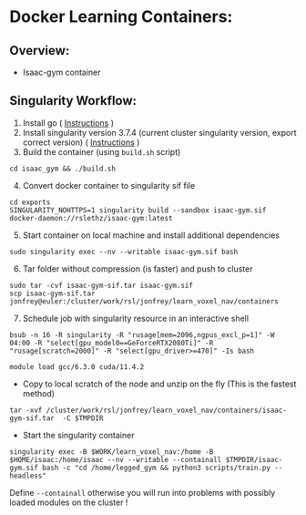 # Docker Learning Containers:

## Overview:
- Isaac-gym container


## Singularity Workflow:

1. Install go ( [Instructions](https://sylabs.io/guides/3.0/user-guide/installation.html) )
2. Install singularity version 3.7.4 (current cluster singularity version, export correct version) ( [Instructions](https://sylabs.io/guides/3.0/user-guide/installation.html) )
3. Build the container (using `build.sh` script)
```
cd isaac_gym && ./build.sh
```

4. Convert docker container to singularity sif file
```
cd exports 
SINGULARITY_NOHTTPS=1 singularity build --sandbox isaac-gym.sif docker-daemon://rslethz/isaac-gym:latest
```

5. Start container on local machine and install additional dependencies
```
sudo singularity exec --nv --writable isaac-gym.sif bash
```

6. Tar folder without compression (is faster) and push to cluster
```
sudo tar -cvf isaac-gym-sif.tar isaac-gym.sif
scp isaac-gym-sif.tar jonfrey@euler:/cluster/work/rsl/jonfrey/learn_voxel_nav/containers
```

7. Schedule job with singularity resource in an interactive shell


```
bsub -n 16 -R singularity -R "rusage[mem=2096,ngpus_excl_p=1]" -W 04:00 -R "select[gpu_model0==GeForceRTX2080Ti]" -R "rusage[scratch=2000]" -R "select[gpu_driver>=470]" -Is bash
```

```
module load gcc/6.3.0 cuda/11.4.2
```

- Copy to local scratch of the node and unzip on the fly (This is the fastest method)
```
tar -xvf /cluster/work/rsl/jonfrey/learn_voxel_nav/containers/isaac-gym-sif.tar  -C $TMPDIR
```

- Start the singularity container
```
singularity exec -B $WORK/learn_voxel_nav:/home -B $HOME/isaac:/home/isaac --nv --writable --containall $TMPDIR/isaac-gym.sif bash -c "cd /home/legged_gym && python3 scripts/train.py --headless"
```
Define `--containall` otherwise you will run into problems with possibly loaded modules on the cluster !